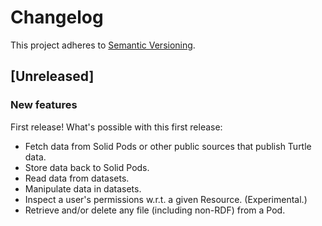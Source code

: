 # Changelog

This project adheres to [Semantic Versioning](http://semver.org/spec/v2.0.0.html).

## [Unreleased]

### New features

First release! What's possible with this first release:

- Fetch data from Solid Pods or other public sources that publish Turtle data.
- Store data back to Solid Pods.
- Read data from datasets.
- Manipulate data in datasets.
- Inspect a user's permissions w.r.t. a given Resource. (Experimental.)
- Retrieve and/or delete any file (including non-RDF) from a Pod.
